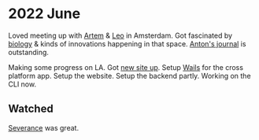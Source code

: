 # 2022 June

Loved meeting up with [Artem](https://agentcooper.io/about/) & [Leo](https://leovogel.com/) in Amsterdam. Got fascinated by [biology](https://agentcooper.io/notes/biohack-academy/) & kinds of innovations happening in that space. [Anton's journal](https://agentcooper.io/) is outstanding.

Making some progress on LA. Got [new site up](https://learnanything.dev/). Setup [Wails](https://github.com/wailsapp/wails) for the cross platform app. Setup the website. Setup the backend partly. Working on the CLI now.

## Watched

[Severance](https://trakt.tv/shows/severance) was great.
